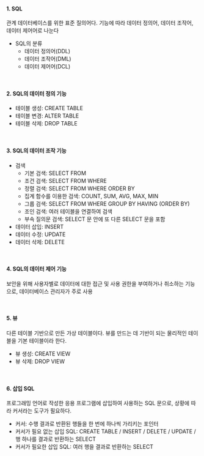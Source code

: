 #### 1. SQL

관계 데이터베이스를 위한 표준 질의어다. 기능에 따라 데이터 정의어, 데이터 조작어, 데이터 제어어로 나눈다

- SQL의 분류
  - 데이터 정의어(DDL)
  - 데이터 조작어(DML)
  - 데이터 제어어(DCL)

<br/>

#### 2. SQL의 데이터 정의 기능

- 테이블 생성: CREATE TABLE
- 테이블 변경: ALTER TABLE
- 테이블 삭제: DROP TABLE

<br/>

#### 3. SQL의 데이터 조작 기능

- 검색
  - 기본 검색: SELECT FROM
  - 조건 검색: SELECT FROM WHERE
  - 정렬 검색: SELECT FROM WHERE ORDER BY
  - 집계 함수를 이용한 검색: COUNT, SUM, AVG, MAX, MIN
  - 그룹 검색: SELECT FROM WHERE GROUP BY HAVING (ORDER BY)
  - 조인 검색: 여러 테이블을 연결하여 검색
  - 부속 질의문 검색: SELECT 문 안에 또 다른 SELECT 문을 포함
- 데이터 삽입: INSERT
- 데이터 수정: UPDATE
- 데이터 삭제: DELETE

<br/>

#### 4. SQL의 데이터 제어 기능

보안을 위해 사용자별로 데이터에 대한 접근 및 사용 권한을 부여하거나 취소하는 기능으로, 데이터베이스 관리자가 주로 사용

<br/>

#### 5. 뷰

다른 테이블 기반으로 만든 가상 테이블이다. 뷰를 만드는 데 기반이 되는 물리적인 테이블을 기본 테이블이라 한다.

- 뷰 생성: CREATE VIEW
- 뷰 삭제: DROP VIEW

<br/>

#### 6. 삽입 SQL

프로그래밍 언어로 작성한 응용 프로그램에 삽입하여 사용하는 SQL 문으로, 상황에 따라 커서라는 도구가 필요하다.

- 커서: 수행 결과로 반환된 행들을 한 번에 하나씩 가리키는 포인터
- 커서가 필요 없는 삽입 SQL: CREATE TABLE / INSERT / DELETE / UPDATE / 행 하나를 결과로 반환하는 SELECT
- 커서가 필요한 삽입 SQL: 여러 행을 결과로 반환하는 SELECT
